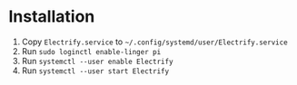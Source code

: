 # Installation

1. Copy `Electrify.service` to `~/.config/systemd/user/Electrify.service`
2. Run `sudo loginctl enable-linger pi`
3. Run `systemctl --user enable Electrify` 
5. Run `systemctl --user start Electrify`